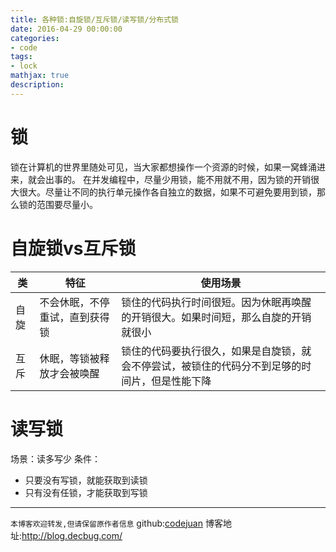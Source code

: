 ```yaml
---
title: 各种锁:自旋锁/互斥锁/读写锁/分布式锁
date: 2016-04-29 00:00:00
categories:
- code
tags: 
- lock
mathjax: true
description: 
---
```


# 锁
锁在计算机的世界里随处可见，当大家都想操作一个资源的时候，如果一窝蜂涌进来，就会出事的。
在并发编程中，尽量少用锁，能不用就不用，因为锁的开销很大很大。尽量让不同的执行单元操作各自独立的数据，如果不可避免要用到锁，那么锁的范围要尽量小。


<!--more-->
# 自旋锁vs互斥锁

类|特征|使用场景
---|---|---
自旋|不会休眠，不停重试，直到获得锁|锁住的代码执行时间很短。因为休眠再唤醒的开销很大。如果时间短，那么自旋的开销就很小
互斥|休眠，等锁被释放才会被唤醒|锁住的代码要执行很久，如果是自旋锁，就会不停尝试，被锁住的代码分不到足够的时间片，但是性能下降

# 读写锁
场景：读多写少
条件：
- 只要没有写锁，就能获取到读锁
- 只有没有任锁，才能获取到写锁

----------------------------

`本博客欢迎转发,但请保留原作者信息`
github:[codejuan](https://github.com/CodeJuan)
博客地址:http://blog.decbug.com/
